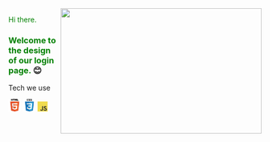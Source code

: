 ﻿<img src="https://media.giphy.com/media/2IudUHdI075HL02Pkk/giphy.gif" align="right" width="400" height="250">


<font color="green">Hi there.
### Welcome to the design of our login page.</font> :blush: 

Tech we use



<img src="https://raw.githubusercontent.com/github/explore/80688e429a7d4ef2fca1e82350fe8e3517d3494d/topics/html/html.png" width="25" height="25"> <img src="https://raw.githubusercontent.com/github/explore/80688e429a7d4ef2fca1e82350fe8e3517d3494d/topics/css/css.png" width="25" height="25"> <img src="https://raw.githubusercontent.com/github/explore/80688e429a7d4ef2fca1e82350fe8e3517d3494d/topics/javascript/javascript.png" width="20" height="20">



